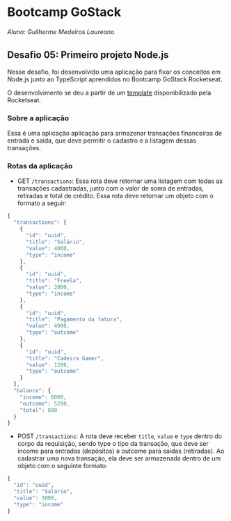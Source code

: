 # Bootcamp GoStack
###### Aluno: Guilherme Medeiros Laureano
## Desafio 05: Primeiro projeto Node.js

Nesse desafio, foi desenvolvido uma aplicação para fixar os conceitos em Node.js junto ao TypeScript aprendidos no Bootcamp GoStack Rocketseat.

O desenvolvimento se deu a partir de um [template](https://github.com/Rocketseat/bootcamp-gostack-desafios/tree/master/desafio-fundamentos-nodejs) disponibilizado pela Rocketseat.

### Sobre a aplicação
Essa é uma aplicação aplicação para armazenar transações financeiras de entrada e saída, que deve permitir o cadastro e a listagem dessas transações.

### Rotas da aplicação

- GET `/transactions`: Essa rota deve retornar uma listagem com todas as transações cadastradas, junto com o valor de soma de entradas, retiradas e total de crédito. Essa rota deve retornar um objeto com o formato a seguir:
```js
{
  "transactions": [
    {
      "id": "uuid",
      "title": "Salário",
      "value": 4000,
      "type": "income"
    },
    {
      "id": "uuid",
      "title": "Freela",
      "value": 2000,
      "type": "income"
    },
    {
      "id": "uuid",
      "title": "Pagamento da fatura",
      "value": 4000,
      "type": "outcome"
    },
    {
      "id": "uuid",
      "title": "Cadeira Gamer",
      "value": 1200,
      "type": "outcome"
    }
  ],
  "balance": {
    "income": 6000,
    "outcome": 5200,
    "total": 800
  }
}
```

- POST `/transactions`: A rota deve receber `title`, `value` e `type` dentro do corpo da requisição, sendo type o tipo da transação, que deve ser income para entradas (depósitos) e outcome para saídas (retiradas). Ao cadastrar uma nova transação, ela deve ser armazenada dentro de um objeto com o seguinte formato:

```js
{
  "id": "uuid",
  "title": "Salário",
  "value": 3000,
  "type": "income"
}
```
